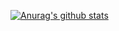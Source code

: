 [![Anurag's github stats](https://github-readme-stats.vercel.app/api?username=GabrielGabriel197)](https://github.com/anuraghazra/github-readme-stats)
